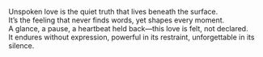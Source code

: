 Unspoken love is the quiet truth that lives beneath the surface.  
It’s the feeling that never finds words, yet shapes every moment.  
A glance, a pause, a heartbeat held back—this love is felt, not declared.  
It endures without expression, powerful in its restraint, unforgettable in its silence.
